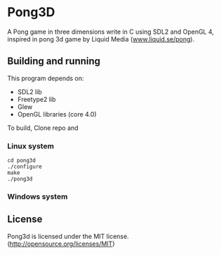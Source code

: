 # Pong3D

A Pong game in three dimensions write in C using SDL2 and OpenGL 4, inspired in pong 3d game by Liquid Media (www.liquid.se/pong).

## Building and running

This program depends on:

* SDL2 lib
* Freetype2 lib
* Glew
* OpenGL libraries (core 4.0)

To build, Clone repo and

### Linux system

```
cd pong3d
./configure
make
./pong3d
```
### Windows system



## License

Pong3d is licensed under the MIT license. (http://opensource.org/licenses/MIT)


